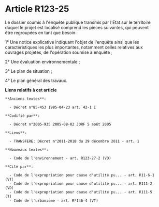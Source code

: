 # Article R123-25

Le dossier soumis à l'enquête publique transmis par l'Etat sur le territoire duquel le projet est localisé comprend les
pièces suivantes, qui peuvent être regroupées en tant que besoin :

1° Une notice explicative indiquant l'objet de l'enquête ainsi que les caractéristiques les plus importantes, notamment
celles relatives aux ouvrages projetés, de l'opération soumise à enquête ;

2° Une évaluation environnementale ;

3° Le plan de situation ;

4° Le plan général des travaux.

**Liens relatifs à cet article**

	**Anciens textes**:

	  - Décret n°85-453 1985-04-23 art. 42-1 I

	**Codifié par**:

	  - Décret n°2005-935 2005-08-02 JORF 5 août 2005

	**Liens**:

	  - TRANSFERE: Décret n°2011-2018 du 29 décembre 2011 - art. 1

	**Nouveaux textes**:

	  - Code de l'environnement - art. R123-27-2 (VD)

	**Cité par**:

	  - Code de l'expropriation pour cause d'utilité pu... - art. R11-6-1 (VT)
	  - Code de l'expropriation pour cause d'utilité pu... - art. R111-2 (VD)
	  - Code de l'expropriation pour cause d'utilité pu... - art. R111-5 (T)
	  - Code de l'urbanisme - art. R*146-4 (VT)
